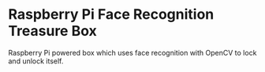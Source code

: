 Raspberry Pi Face Recognition Treasure Box
==========================================

Raspberry Pi powered box which uses face recognition with OpenCV to lock and unlock itself. 
